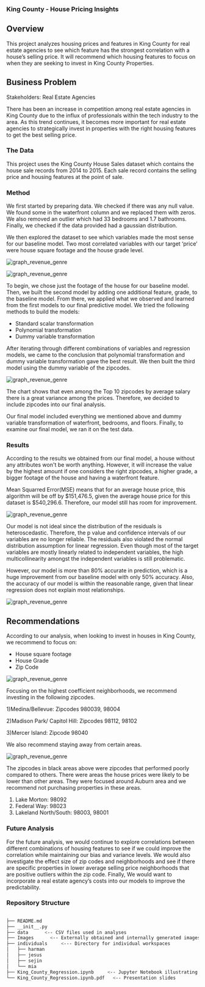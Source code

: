 ### King County - House Pricing Insights


## Overview

This project analyzes housing prices and features in King County for real estate agencies to see which feature has the strongest correlation with a house’s selling price. It will recommend which housing features to focus on when they are seeking to invest in King County Properties.


## Business Problem

Stakeholders: Real Estate Agencies

There has been an increase in competition among real estate agencies in King County due to the influx of professionals within the tech industry to the area. As this trend continues, it becomes more important for real estate agencies to strategically invest in properties with the right housing features to get the best selling price. 


### The Data

This project uses the King County House Sales dataset which contains the house sale records from 2014 to 2015. Each sale record contains the selling price and housing features at the point of sale. 

### Method


We first started by preparing data. We checked if there was any null value. We found some in the waterfront column and we replaced them with zeros. We also removed an outlier which had 33 bedrooms and 1.7 bathrooms. Finally, we checked if the data provided had a gaussian distribution.

We then explored the dataset to see which variables made the most sense for our baseline model. Two most correlated variables with our target ‘price’ were house square footage and the house grade level.

![graph_revenue_genre](./Images/sqft_living_vs_price.png)

![graph_revenue_genre](./Images/price_vs_grade.png)

To begin, we chose just the footage of the house for our baseline model. Then, we built the second model by adding one additional feature, grade, to the baseline model. From there, we applied what we observed and learned from the first models to our final predictive model. We tried the following methods to build the models:   

- Standard scalar transformation
- Polynomial transformation 
- Dummy variable transformation

After iterating through different combinations of variables and regression models, we came to the conclusion that polynomial transformation and dummy variable transformation gave the best result. We then built the third model using the dummy variable of the zipcodes. 

![graph_revenue_genre](./Images/zipcdoe_vs_price.png)

The chart shows that even among the Top 10 zipcodes by average salary there is a great variance among the prices. Therefore, we decided to include zipcodes into our final analysis. 

Our final model included everything we mentioned above and dummy variable transformation of waterfront, bedrooms, and floors. 
Finally, to examine our final model, we ran it on the test data. 

 

### Results


According to the results we obtained from our final model, a house without any attributes won't be worth anything. However, it will increase the value by the highest amount if one considers the right zipcodes, a higher grade, a bigger footage of the house and having a waterfront feature.

Mean Squarred Error(MSE) means that for an average house price, this algorithm will be off by $151,476.5, given the average house price for this dataset is $540,296.6. Therefore, our model still has room for improvement.

![graph_revenue_genre](./Images/base_model_reg.png)

Our model is not ideal since the distribution of the residuals is heteroscedastic. Therefore, the p value and confidence intervals of our variables are no longer reliable. The residuals also violated the normal distribution assumption for linear regression. Even though most of the target variables are mostly linearly related to independent variables, the high multicollinearity amongst the independent variables is still problematic.  

However, our model is more than 80% accurate in prediction, which is a huge improvement from our baseline model with only 50% accuracy. Also, the accuracy of our model is within the reasonable range, given that linear regression does not explain most relationships.

![graph_revenue_genre](./Images/train_final_model.png)


## Recommendations

According to our analysis, when looking to invest in houses in King County, we recommend to focus on: 

- House square footage
- House Grade
- Zip Code


![graph_revenue_genre](./Images/topzippps.png) 

Focusing on the highest coefficient neighborhoods, we recommend investing in the following zipcodes. 

1)Medina/Bellevue: Zipcodes 980039, 98004

2)Madison Park/ Capitol Hill: Zipcodes 98112, 98102

3)Mercer Island: Zipcode 98040

We also recommend staying away from certain areas.

![graph_revenue_genre](./Images/lower.png)

The zipcodes in black areas above were zipcodes that performed poorly compared to others. There were areas the house prices were likely to be lower than other areas. They were focused around Auburn area and we recommend not purchasing properties in these areas.

1) Lake Morton: 98092
2) Federal Way: 98023
3) Lakeland North/South: 98003, 98001


### Future Analysis

For the future analysis, we would continue to explore correlations between different combinations of housing features to see if we could improve the correlation while maintaining our bias and variance levels. We would also investigate the effect size of zip codes and neighborhoods and see if there are specific properties in lower average selling price neighborhoods that are positive outliers within the zip code. Finally, We would want to incorporate a real estate agency’s costs into our models to improve the predictability. 	


### Repository Structure 

```bash

├── README.md
├── __init__.py
├── data      <-- CSV files used in analyses
├── Images      <-- Externally obtained and internally generated images
├── individuals     <--- Directory for individual workspaces
│   ├── harman
│   ├── jesus
│   ├── sejin
│   └── mia
├── King_County_Regression.ipynb     <-- Jupyter Notebook illustrating analysis 
└── King_County_Regression.ipynb.pdf   <-- Presentation slides

```
